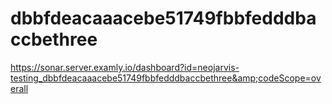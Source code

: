 # dbbfdeacaaacebe51749fbbfedddbaccbethree
https://sonar.server.examly.io/dashboard?id=neojarvis-testing_dbbfdeacaaacebe51749fbbfedddbaccbethree&amp;codeScope=overall
